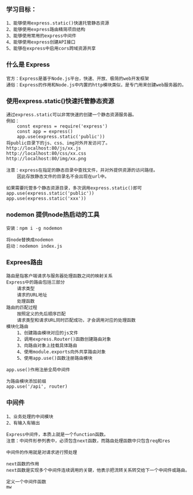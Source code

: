 ### 学习目标：

    1、能够使用express.static()快速托管静态资源
    2、能够使用express路由精简项目结构
    3、能够使用常用的express中间件
    4、能够使用express创建API接口
    5、能够在express中启用cors跨域资源共享

### 什么是 Express

    官方：Express是基于Node.js平台，快速、开放、极简的web开发框架
    通俗：Express的作用和Node.js中内置的http模块类似，是专门用来创建web服务器的。

### 使用express.static()快速托管静态资源
    通过express.static可以非常快速的创建一个静态资源服务器。
    例如：
        const express = require('express')
        const app = express()
        app.use(express.static('public'))
    将public目录下的js、css、img对外开发访问了。
    http://localhost:80/js/xx.js
    http://localhost:80/css/xx.css
    http://localhost:80/img/xx.png

    注意：express在指定的静态目录中查找文件，并对外提供资源的访问路径。
        因此存放静态文件的目录名不会出现在url中。

    如果需要托管多个静态资源目录，多次调用express.static()即可
    app.use(express.static('public'))
    app.use(express.static('xxx'))

### nodemon 提供node热启动的工具
    安装：npm i -g nodemon
    
    将node替换成nodemon
    启动：nodemon index.js

### Exprees路由
    路由是指客户端请求与服务器处理函数之间的映射关系
    Express中的路由包括三部分
        请求类型
        请求的URL地址
        处理函数
    路由的匹配过程
        按照定义的先后顺序匹配
        请求类型和请求URL同时匹配成功，才会调用对应的处理函数
    模块化路由
        1、创建路由模块对应的js文件
        2、调用express.Router()函数创建路由对象
        3、向路由对象上挂载具体路由
        4、使用module.exports向外共享路由对象
        5、使用app.use()函数注册路由模块

    app.use()作用注册全局中间件

    为路由模块添加前缀
    app.use('/api', router)

### 中间件
    1、业务处理的中间模块
    2、有输入有输出

    Express中间件，本质上就是一个function函数。
    注意：中间件形参列表中，必须包含next函数，而路由处理函数中只包含req和res 
    
    中间件的作用就是对请求进行预处理

    next函数的作用
    next函数是实现多个中间件连续调用的关键，他表示把流转关系转交给下一个中间件或路由。

    定义一个中间件函数
    mw 
